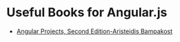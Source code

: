 # Useful Books for Angular.js

- [Angular Projects, Second Edition-Aristeidis Bampakost](https://github.com/SajadRahimi1/programming-ebooks/blob/main/Angular-js/Angular%20Projects%2C%20Second%20Edition-Aristeidis%20Bampakost.pdf)
